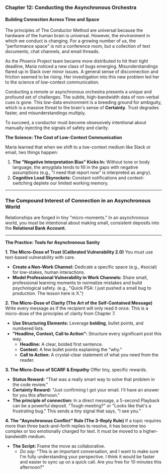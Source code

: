 ### **Chapter 12: Conducting the Asynchronous Orchestra**
#### Building Connection Across Time and Space

The principles of The Conductor Method are universal because the hardware of the human brain is universal. However, the environment in which we conduct is changing. For a growing number of us, the "performance space" is not a conference room, but a collection of text documents, chat channels, and email threads.

As the Phoenix Project team became more distributed to hit their tight deadline, Maria noticed a new class of bugs emerging. Misunderstandings flared up in Slack over minor issues. A general sense of disconnection and friction seemed to be rising. Her investigation into this new problem led her to the science of low-context communication.

Conducting a remote or asynchronous orchestra presents a unique and profound set of challenges. The subtle, high-bandwidth data of non-verbal cues is gone. This low-data environment is a breeding ground for ambiguity, which is a massive threat to the brain's sense of **Certainty**. Trust degrades faster, and misunderstandings multiply.

To succeed, a conductor must become obsessively intentional about manually injecting the signals of safety and clarity.

**The Science: The Cost of Low-Context Communication**

Maria learned that when we shift to a low-context medium like Slack or email, two things happen:

1.  **The "Negative Interpretation Bias" Kicks In:** Without tone or body language, the amygdala tends to fill in the gaps with negative assumptions (e.g., "I need that report now" is interpreted as angry).
2.  **Cognitive Load Skyrockets:** Constant notifications and context-switching deplete our limited working memory.

---
### **The Compound Interest of Connection in an Asynchronous World**

Relationships are forged in tiny "micro-moments." In an asynchronous world, you must be intentional about making small, consistent deposits into the **Relational Bank Account.**

---

**The Practice: Tools for Asynchronous Sanity**

**1. The Micro-Dose of Trust (Calibrated Vulnerability 2.0)**
You must use text-based vulnerability with care.
*   **Create a Non-Work Channel:** Dedicate a specific space (e.g., #social) for low-stakes, human interactions.
*   **Model Professional Vulnerability in Work Channels:** Share small, professional learning moments to normalize mistakes and build psychological safety. (e.g., "Quick PSA: I just pushed a small bug to production. The lesson here is X.")

**2. The Micro-Dose of Clarity (The Art of the Self-Contained Message)**
Write every message as if the recipient will only read it once. This is a micro-dose of the principles of clarity from Chapter 7.
*   **Use Structuring Elements:** Leverage **bolding**, bullet points, and numbered lists.
*   **"Headline, Context, Call to Action":** Structure every significant post this way.
    *   **Headline:** A clear, bolded first sentence.
    *   **Context:** A few bullet points explaining the "why."
    *   **Call to Action:** A crystal-clear statement of what you need from the reader.

**3. The Micro-Dose of SCARF & Empathy**
Offer tiny, specific rewards.
*   **Status Reward:** "That was a really smart way to solve that problem in the code review."
*   **Certainty Reward:** "Just confirming I got your email. I'll have an answer for you this afternoon."
*   **The principle of connection:** In a direct message, a 5-second Playback can be a powerful deposit. "Tough meeting?" or "Looks like that's a frustrating bug." This sends a tiny signal that says, "I see you."

**4. The "Asynchronous Conflict" Rule (The 3-Reply Rule)**
If a topic requires more than three back-and-forth replies to resolve, it has become too complex or too emotionally charged for text. It must be moved to a higher-bandwidth medium.

*   **The Script:** Frame the move as collaborative.
    *   *Do say:* "This is an important conversation, and I want to make sure I'm fully understanding your perspective. I think it would be faster and easier to sync up on a quick call. Are you free for 10 minutes this afternoon?"
      